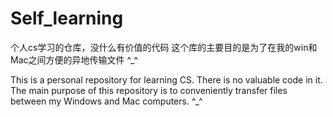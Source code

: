 # Self_learning
个人cs学习的仓库，没什么有价值的代码
这个库的主要目的是为了在我的win和Mac之间方便的异地传输文件 ^_^

This is a personal repository for learning CS. There is no valuable code in it. 
The main purpose of this repository is to conveniently transfer files between my Windows and Mac computers. ^_^
